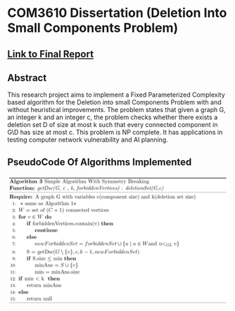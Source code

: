 # COM3610 Dissertation (Deletion Into Small Components Problem)

## [Link to Final Report](https://www.dropbox.com/s/53v9hf1tmj4nqq6/The_University_of_Sheffield__Computer_Science_Report.pdf?dl=0)

## Abstract
This research project aims to implement a Fixed Parameterized Complexity based algorithm
for the Deletion into small Components Problem with and without heuristical improvements.
The problem states that given a graph G, an integer k and an integer c, the problem checks
whether there exists a deletion set D of size at most k such that every connected component
in G\D has size at most c. This problem is NP complete. It has applications in testing
computer network vulnerability and AI planning.


## PseudoCode Of Algorithms Implemented

![alt text](https://github.com/theBrownbug/COM3610/blob/master/images/1.png)
